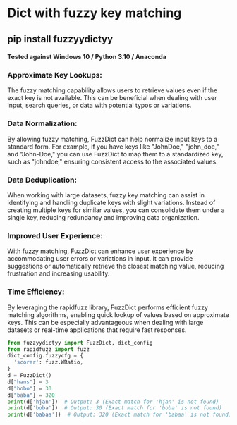 # Dict with fuzzy key matching 

## pip install fuzzyydictyy 

#### Tested against Windows 10 / Python 3.10 / Anaconda 


### Approximate Key Lookups: 

The fuzzy matching capability allows users to retrieve values even if the exact key is not available. This can be beneficial when dealing with user input, search queries, or data with potential typos or variations.

### Data Normalization: 

By allowing fuzzy matching, FuzzDict can help normalize input keys to a standard form. For example, if you have keys like "JohnDoe," "john_doe," and "John-Doe," you can use FuzzDict to map them to a standardized key, such as "johndoe," ensuring consistent access to the associated values.

### Data Deduplication: 

When working with large datasets, fuzzy key matching can assist in identifying and handling duplicate keys with slight variations. Instead of creating multiple keys for similar values, you can consolidate them under a single key, reducing redundancy and improving data organization.

### Improved User Experience: 

With fuzzy matching, FuzzDict can enhance user experience by accommodating user errors or variations in input. It can provide suggestions or automatically retrieve the closest matching value, reducing frustration and increasing usability.

### Time Efficiency: 

By leveraging the rapidfuzz library, FuzzDict performs efficient fuzzy matching algorithms, enabling quick lookup of values based on approximate keys. This can be especially advantageous when dealing with large datasets or real-time applications that require fast responses.


```python
from fuzzyydictyy import FuzzDict, dict_config
from rapidfuzz import fuzz
dict_config.fuzzycfg = {
  'scorer': fuzz.WRatio,
}
d = FuzzDict()
d["hans"] = 3
d["bobo"] = 30
d["baba"] = 320
print(d['hjan'])  # Output: 3 (Exact match for 'hjan' is not found)
print(d['boba'])  # Output: 30 (Exact match for 'boba' is not found)
print(d['babaa'])  # Output: 320 (Exact match for 'babaa' is not found)
```